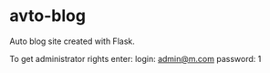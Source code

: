 # avto-blog


Auto blog site created with Flask.

To get administrator rights enter:
login: admin@m.com
password: 1
